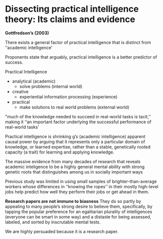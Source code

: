 # Dissecting practical intelligence theory: Its claims and evidence #
**Gottfredson’s (2003)**

There exists a general factor of practical intelligence that is distinct from ‘‘academic intelligence’

Proponents state that arguably, practical intelligence is a better predictor of success.

Practical Intelligence
- analytical (academic)
	- solve problems (internal world)
- creative
	- experiential information processing (experience)
- practical
	- make solutions to real world problems (external world)

"much of the knowledge needed to succeed in real-world tasks is tacit,’’ making it ‘‘an important factor underlying the successful performance of real-world tasks’

Practical intelligence is shrinking g’s (academic intelligence) apparent causal power by arguing that it represents only a particular domain of knowledge, or learned expertise, rather than a stable, genetically rooted capacity (a trait) for learning and applying knowledge.


The massive evidence from many decades of research that reveals academic inteligence to be a highly general mental ability with strong genetic roots that distinguishes among us in socially important ways

Previous study was limited in using small samples of brighter-than-average workers whose differences in ‘‘knowing the ropes’’ in their mostly high-level jobs help predict how well they perform their jobs or get ahead in them.

**Research papers are not immune to biasness**
They do so partly by appealing to many people’s strong desire to believe them, specifically, by tapping the popular preference for an egalitarian plurality of intelligences (everyone can be smart in some way) and a distaste for being assessed, labeled, and sorted by inscrutable mental tests.

We are highly persuaded because it is a research paper.
